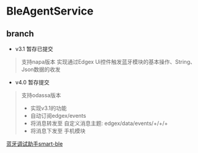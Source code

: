# BleAgentService
## branch
- v3.1  暂存已提交
> 支持napa版本
> 实现通过Edgex Ui控件触发蓝牙模块的基本操作、String、Json数据的收发
>

- v4.0  暂存提交
> 支持odassa版本
> - 实现v3.1的功能
> - 自动订阅edgex/events
> - 将消息转发至 自定义消息主题: edgex/data/events/+/+/+
> - 将消息下发至 手机模块

[蓝牙调试助手smart-ble](https://github.com/LuoYaoSheng/smart-ble.git)
